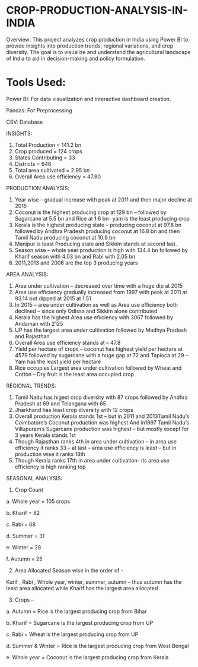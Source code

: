 # CROP-PRODUCTION-ANALYSIS-IN-INDIA

Overview:
This project analyzes crop production in India using Power BI to provide insights into production trends, regional variations, and crop diversity. The goal is to visualize and understand the agricultural landscape of India to aid in decision-making and policy formulation.

# Tools Used:

Power BI: For data visualization and interactive dashboard creation.

Pandas: For Preprocessing

CSV: Database 

INSIGHTS:

1.	Total Production = 141.2 bn
2.	Crop produced = 124 crops
3.	States Contributing = 33
4.	Districts = 646
5.	Total area cultivated = 2.95 bn
6.	Overall Area use efficiency = 47.80

PRODUCTION ANALYSIS:
1.	Year wise – gradual increase with peak at 2011 and then major decline at 2015
2.	Coconut is the highest producing crop at 129 bn – followed by Sugarcane at 5.5 bn and Rice at 1.6 bn- yam is the least producing crop 
3.	Kerala is the highest producing state – producing coconut at 97.8 bn followed by Andhra Pradesh producing coconut at 16.8 bn and then Tamil Nadu producing coconut at 10.9 bn 
4.	Manipur is least Producing state and Sikkim stands at second last. 
5.	Season wise – whole year production is high with 134.4 bn followed by Kharif season with 4.03 bn and Rabi with 2.05 bn 
6.	2011,2013 and 2006 are the top 3 producing years

   AREA ANALYSIS:
1.	Area under cultivation – decreased over time with a huge dip at 2015
2.	Area use efficiency gradually increased from 1997 with peak at 2011 at 93.14 but dipped at 2015 at 1.51 
3.	In 2015 – area under cultivation as well as Area use efficiency both declined – since only Odissa and Sikkim alone contributed 
4.	Kerala has the highest Area use efiiciency with 3067 followed by Andaman with 2125
5.	UP has the largest area under cultivation followed by Madhya Pradesh and Rajasthan 
6.	Overall Area use efficiency stands at – 47.8 
7.	Yield per hectare of crops – coconut has highest yield per hectare at 4579 followed by sugarcane with a huge gap at 72 and Tapioca at 29 – Yam has the least yield per hectare 
8.	Rice occupies Largest area under cultivation followed by Wheat and Cotton – Dry fruit is the least area occupied crop 

REGIONAL TRENDS:
1.	Tamil Nadu has higest crop diversity with 87 crops followed by Andhra Pradesh at 69 and Telangana with 65 
2.	Jharkhand has least crop diversity with 12 crops 
3.	Overall production Kerala stands 1st – but in 2011 and 2013Tamil Nadu’s Coimbatore’s Coconut production was highest And in1997 Tamil Nadu’s Villupuram’s Sugarcane production was highest – but mostly except for 3 years Kerala stands 1st 
4.	Though Rajasthan ranks 4th in area under cultivation – in area use efficiency it ranks 33 – at last – area use efficiency is least – but in production wise it ranks 18th 
5.	Though Kerala ranks 17th in area under cultivation- its area use efficiency is high ranking top 

SEASONAL ANALYSIS:

1.	Crop Count
   
a.	Whole year = 105 crops

b.	Kharif = 82

c.	Rabi = 68

d.	Summer = 31

e.	Winter = 28

f.	Autumn = 25

2.	Area Allocated Season wise in the order of -
   
Karif , Rabi , Whole year, winter, summer, autumn – thus autumn has the least area allocated while Kharif has the largest area allocated

3.	Crops –
   
a.	Autumn = Rice is the largest producing crop from Bihar
 
b.	Kharif = Sugarcane is the largest producing crop from UP 

c.	Rabi = Wheat is the largest producing crop from UP

d.	Summer & Winter  = Rice is the largest producing crop from West Bengal

e.	Whole year = Coconut is the largest producing crop from Kerala

